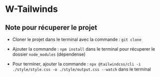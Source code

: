 # W-Tailwinds

## Note pour récuperer le projet

* Cloner le projet dans le terminal avec la commande : `git clone`

* Ajouter la commande : `npm install` dans le terminal pour récuperer le dossier `node_modules` (dépendense)

* Pour terminer, ajouter la commande : `npx @tailwindcss/cli -i ./style/style.css -o ./style/output.css --watch` dans le terminal
